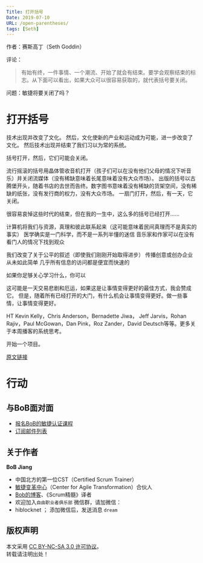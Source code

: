 ```yaml
---
Title: 打开括号
Date: 2019-07-10
URL: /open-parentheses/
tags: [Seth]
---
```


作者：赛斯高丁（Seth Goddin）

评论：
> 有始有终，一件事情、一个潮流、开始了就会有结束。要学会观察结束的标志。从下面可以看出，如果大众可以很容易获取的，就代表括号要关闭。

问题：敏捷将要关闭了吗？

# 打开括号
技术出现并改变了文化。
然后，文化使新的产业和运动成为可能，进一步改变了文化。
然后技术出现并结束了我们习以为常的系统。

括号打开，然后，它们可能会关闭。

流行摇滚的括号用晶体管收音机打开（孩子们可以在没有他们父母的情况下听音乐）并关闭流媒体（没有稀缺意味着长尾意味着没有大众市场）。
出版的括号以古腾堡开头，随着书店的去世而告终。数字图书意味着没有稀缺的货架空间，没有稀缺的纸张，没有发行商的权力，没有大众市场。
一扇门打开，然后，有一天，它关闭。

很容易哀悼这些时代的结束，但在我的一生中，这么多的括号已经打开......

计算机将我们与资源，真理和彼此联系起来（这可能意味着民间真理而不是真实的事实）
医学确实是一门科学，而不是一系列半懂的迷信
音乐家和作家可以在没有看门人的情况下找到观众

我们改变了关于公平的叙述（即使我们刚刚开始取得进步）
传播创意或创办企业从未如此简单
几乎所有信息的访问都是便宜而快速的

如果你足够关心学习什么，你可以

这可能是一天交易悲剧和厄运，如果这是让事情变得更好的最佳方式，我会赞成它。
但是，随着所有已经打开的大门，有什么机会让事情变得更好。做一些事情，让事情变得更好。

HT Kevin Kelly，Chris Anderson，Bernadette Jiwa，  Jeff Jarvis，Rohan Rajiv，Paul McGowan，Dan Pink，Roz Zander，David Deutsch等等。更多关于本周播客的系统思考。

开始一个项目。

[原文链接](https://seths.blog/2019/07/open-parentheses/)

# 行动

## 与BoB面对面
- [报名BoB的敏捷认证课程](https://appmopev1px9533.h5.xiaoeknow.com/homepage)
- [订阅邮件列表](https://tinyletter.com/bobjiang)

## 关于作者
**BoB Jiang**

- 中国北方的第一位CST（Certified Scrum Trainer）  
- [敏捷变革中心](https://www.c4at.cn/)（Center for Agile Transformation）合伙人  
- [Bob的博客](http://www.bobjiang.com)、《Scrum精髓》译者
- 欢迎加入`自由职业者俱乐部` 微信群，请加微信：
- hiblocknet  ； 添加微信后，发送消息 `dream`

## 版权声明

本文采用 [CC BY-NC-SA 3.0 许可协议](https://creativecommons.org/licenses/by-nc-sa/3.0/deed.zh)。  
转载请注明出处！

